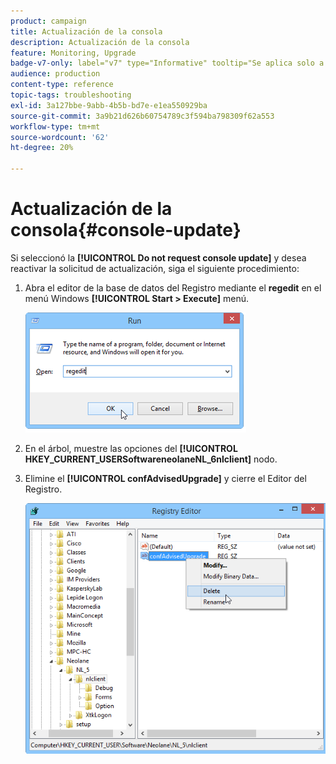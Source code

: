 ```yaml
---
product: campaign
title: Actualización de la consola
description: Actualización de la consola
feature: Monitoring, Upgrade
badge-v7-only: label="v7" type="Informative" tooltip="Se aplica solo a Campaign Classic v7"
audience: production
content-type: reference
topic-tags: troubleshooting
exl-id: 3a127bbe-9abb-4b5b-bd7e-e1ea550929ba
source-git-commit: 3a9b21d626b60754789c3f594ba798309f62a553
workflow-type: tm+mt
source-wordcount: '62'
ht-degree: 20%

---
```


# Actualización de la consola{#console-update}



Si seleccionó la **[!UICONTROL Do not request console update]** y desea reactivar la solicitud de actualización, siga el siguiente procedimiento:

1. Abra el editor de la base de datos del Registro mediante el **regedit** en el menú Windows **[!UICONTROL Start > Execute]** menú.

   ![](assets/ncs_console_update_1.png)

1. En el árbol, muestre las opciones del **[!UICONTROL HKEY_CURRENT_USERSoftwareneolaneNL_6nlclient]** nodo.
1. Elimine el **[!UICONTROL confAdvisedUpgrade]** y cierre el Editor del Registro.

   ![](assets/ncs_console_update_2.png)
